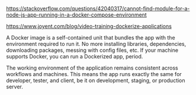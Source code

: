 https://stackoverflow.com/questions/42040317/cannot-find-module-for-a-node-js-app-running-in-a-docker-compose-environment


https://www.joyent.com/blog/video-training-dockerize-applications


A Docker image is a self-contained unit that bundles the app with the environment required to run it. No more installing libraries, dependencies, downloading packages, messing with config files, etc. If your machine supports Docker, you can run a Dockerized app, period.

The working environment of the application remains consistent across workflows and machines. This means the app runs exactly the same for developer, tester, and client, be it on development, staging, or production server.